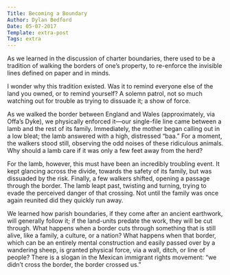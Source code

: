 ```yaml
---
Title: Becoming a Boundary
Author: Dylan Bedford
Date: 05-07-2017
Template: extra-post
Tags: extra
---
```


As we learned in the discussion of charter boundaries, there used to be a tradition of walking the borders of one’s property, to re-enforce the invisible lines defined on paper and in minds.

I wonder why this tradition existed. Was it to remind everyone else of the land you owned, or to remind yourself? A solemn patrol, not so much watching out for trouble as trying to dissuade it; a show of force.

As we walked the border between England and Wales (approximately, via Offa’s Dyke), we physically enforced it—our single-file line came between a lamb and the rest of its family. Immediately, the mother began calling out in a low bleat; the lamb answered with a high, distressed “baa.” For a moment, the walkers stood still, observing the odd noises of these ridiculous animals. Why should a lamb care if it was only a few feet away from the herd? 

For the lamb, however, this must have been an incredibly troubling event. It kept glancing across the divide, towards the safety of its family, but was dissuaded by the risk. Finally, a few walkers shifted, opening a passage through the border. The lamb leapt past, twisting and turning, trying to evade the perceived danger of that crossing. Not until the family was once again reunited did they quickly run away.

We learned how parish boundaries, if they come after an ancient earthwork, will generally follow it; if the land-units predate the work, they will be cut through. What happens when a border cuts through something that is still alive, like a family, a culture, or a nation? What happens when that border, which can be an entirely mental construction and easily passed over by a wandering sheep, is granted physical force, via a wall, ditch, or line of people? There is a slogan in the Mexican immigrant rights movement: “we didn’t cross the border, the border crossed us.”

